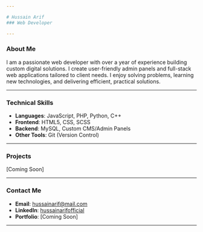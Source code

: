 ```yaml
---

# Hussain Arif  
### Web Developer  

---
```


### About Me  
I am a passionate web developer with over a year of experience building custom digital solutions. I create user-friendly admin panels and full-stack web applications tailored to client needs. I enjoy solving problems, learning new technologies, and delivering efficient, practical solutions.  

---

### Technical Skills  
- **Languages**: JavaScript, PHP, Python, C++  
- **Frontend**: HTML5, CSS, SCSS  
- **Backend**: MySQL, Custom CMS/Admin Panels  
- **Other Tools**: Git (Version Control)  

---

### Projects  
[Coming Soon]

---

### Contact Me  
- **Email**: [hussainarif@mail.com](mailto:hussainarif@mail.com)  
- **LinkedIn**: [hussainarifofficial](https://www.linkedin.com/in/hussainarifofficial)  
- **Portfolio**: [Coming Soon]  

---
